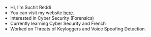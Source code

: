 - Hi, I’m Suchit Reddi
- You can visit my website [here](https://suchitreddi.github.io/).
- Interested in Cyber Security (Forensics)
- Currently learning Cyber Security and French
- Worked on Threats of Keyloggers and Voice Spoofing Detection.
<!---
SuchitReddi/SuchitReddi is a ✨ special ✨ repository because its `README.md` (this file) appears on your GitHub profile.
You can click the Preview link to take a look at your changes.
--->
